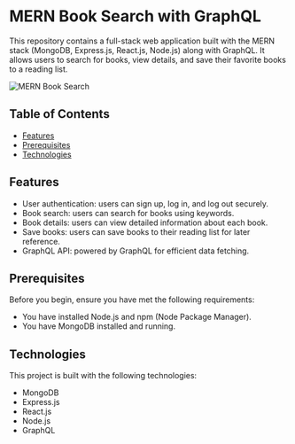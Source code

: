 # MERN Book Search with GraphQL

This repository contains a full-stack web application built with the MERN stack (MongoDB, Express.js, React.js, Node.js) along with GraphQL. It allows users to search for books, view details, and save their favorite books to a reading list.

![MERN Book Search](demo.gif)

## Table of Contents

- [Features](#features)
- [Prerequisites](#prerequisites)
- [Technologies](#technologies)

## Features

- User authentication: users can sign up, log in, and log out securely.
- Book search: users can search for books using keywords.
- Book details: users can view detailed information about each book.
- Save books: users can save books to their reading list for later reference.
- GraphQL API: powered by GraphQL for efficient data fetching.

## Prerequisites

Before you begin, ensure you have met the following requirements:

- You have installed Node.js and npm (Node Package Manager).
- You have MongoDB installed and running.

## Technologies

This project is built with the following technologies:

- MongoDB
- Express.js
- React.js
- Node.js
- GraphQL

